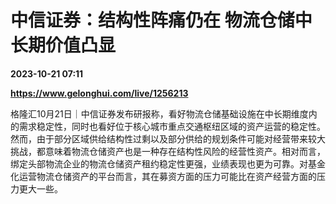 # 中信证券：结构性阵痛仍在 物流仓储中长期价值凸显

**2023-10-21 07:11**

**https://www.gelonghui.com/live/1256213**

格隆汇10月21日｜中信证券发布研报称，看好物流仓储基础设施在中长期维度内的需求稳定性，同时也看好位于核心城市重点交通枢纽区域的资产运营的稳定性。然而，由于部分区域供给结构性过剩以及部分供给的规划条件可能对经营带来较大挑战，都意味着物流仓储资产也是一种存在结构性风险的经营性资产。相对而言，绑定头部物流企业的物流仓储资产租约稳定性更强，业绩表现也更为可靠。对基金化运营物流仓储资产的平台而言，其在募资方面的压力可能比在资产经营方面的压力更大一些。